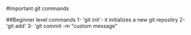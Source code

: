 #Important git commands


##Beginner level commands
1- 'git init'- it initializes a new git repositry 
2- 'git add'
3- 'git commit -m "custom message"

